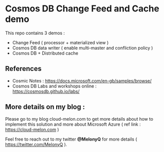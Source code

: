 # Cosmos DB Change Feed and Cache demo

This repo contains 3 demos : 

- Change Feed ( processor + materialized view )
- Cosmos DB data writer ( enable multi-master and confliction policy )
- Cosmos DB + Distributed cache 


## References

- Cosmic Notes :  https://docs.microsoft.com/en-gb/samples/browse/
- Cosmos DB Labs and workshops online :  https://cosmosdb.github.io/labs/


## More details on my blog : 

Please go to my blog cloud-melon.com to get more details about how to implement this solution and more about Microsoft Azure ( ref link : https://cloud-melon.com )

Feel free to reach out to my twitter **@MelonyQ** for more details ( https://twitter.com/MelonyQ ). 



